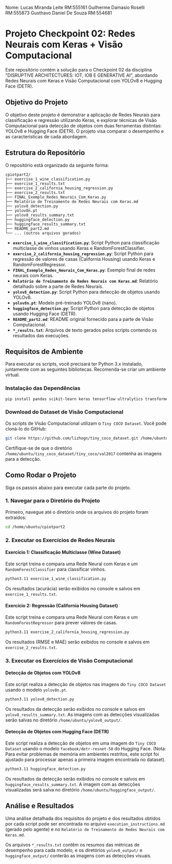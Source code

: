 Nome:
Lucas Miranda Leite RM:555161
Guilherme Damasio Roselli RM:555873
Gusthavo Daniel De Souza RM:554681

# Projeto Checkpoint 02: Redes Neurais com Keras + Visão Computacional

Este repositório contém a solução para o Checkpoint 02 da disciplina "DISRUPTIVE ARCHITECTURES: IOT, IOB E GENERATIVE AI", abordando Redes Neurais com Keras e Visão Computacional com YOLOv8 e Hugging Face (DETR).

## Objetivo do Projeto

O objetivo deste projeto é demonstrar a aplicação de Redes Neurais para classificação e regressão utilizando Keras, e explorar técnicas de Visão Computacional para detecção de objetos com duas ferramentas distintas: YOLOv8 e Hugging Face (DETR). O projeto visa comparar o desempenho e as características de cada abordagem.

## Estrutura do Repositório

O repositório está organizado da seguinte forma:

```
cpiotpart2/
├── exercise_1_wine_classification.py
├── exercise_1_results.txt
├── exercise_2_california_housing_regression.py
├── exercise_2_results.txt
├── FINAL_Exemplo_Redes_Neurais_Com_Keras.py
├── Relatório de Treinamento de Redes Neurais com Keras.md
├── yolov8_detection.py
├── yolov8n.pt
├── yolov8_results_summary.txt
├── huggingface_detection.py
├── huggingface_results_summary.txt
├── README_part2.md
└── ... (outros arquivos gerados)
```

-   **`exercise_1_wine_classification.py`**: Script Python para classificação multiclasse de vinhos usando Keras e RandomForestClassifier.
-   **`exercise_2_california_housing_regression.py`**: Script Python para regressão de valores de casas (California Housing) usando Keras e RandomForestRegressor.
-   **`FINAL_Exemplo_Redes_Neurais_Com_Keras.py`**: Exemplo final de redes neurais com Keras.
-   **`Relatório de Treinamento de Redes Neurais com Keras.md`**: Relatório detalhado sobre a parte de Redes Neurais.
-   **`yolov8_detection.py`**: Script Python para detecção de objetos usando YOLOv8.
-   **`yolov8n.pt`**: Modelo pré-treinado YOLOv8 (nano).
-   **`huggingface_detection.py`**: Script Python para detecção de objetos usando Hugging Face (DETR).
-   **`README_part2.md`**: README original fornecido para a parte de Visão Computacional.
-   **`*_results.txt`**: Arquivos de texto gerados pelos scripts contendo os resultados das execuções.

## Requisitos de Ambiente

Para executar os scripts, você precisará ter Python 3.x instalado, juntamente com as seguintes bibliotecas. Recomenda-se criar um ambiente virtual.

### Instalação das Dependências

```bash
pip install pandas scikit-learn keras tensorflow ultralytics transformers torch torchvision timm
```

### Download do Dataset de Visão Computacional

Os scripts de Visão Computacional utilizam o `Tiny COCO Dataset`. Você pode cloná-lo do GitHub:

```bash
git clone https://github.com/lizhogn/tiny_coco_dataset.git /home/ubuntu/tiny_coco_dataset
```

Certifique-se de que o diretório `/home/ubuntu/tiny_coco_dataset/tiny_coco/val2017` contenha as imagens para a detecção.

## Como Rodar o Projeto

Siga os passos abaixo para executar cada parte do projeto.

### 1. Navegar para o Diretório do Projeto

Primeiro, navegue até o diretório onde os arquivos do projeto foram extraídos:

```bash
cd /home/ubuntu/cpiotpart2
```

### 2. Executar os Exercícios de Redes Neurais

#### Exercício 1: Classificação Multiclasse (Wine Dataset)

Este script treina e compara uma Rede Neural com Keras e um `RandomForestClassifier` para classificar vinhos.

```bash
python3.11 exercise_1_wine_classification.py
```

Os resultados (acurácia) serão exibidos no console e salvos em `exercise_1_results.txt`.

#### Exercício 2: Regressão (California Housing Dataset)

Este script treina e compara uma Rede Neural com Keras e um `RandomForestRegressor` para prever valores de casas.

```bash
python3.11 exercise_2_california_housing_regression.py
```

Os resultados (RMSE e MAE) serão exibidos no console e salvos em `exercise_2_results.txt`.

### 3. Executar os Exercícios de Visão Computacional

#### Detecção de Objetos com YOLOv8

Este script realiza a detecção de objetos nas imagens do `Tiny COCO Dataset` usando o modelo `yolov8n.pt`.

```bash
python3.11 yolov8_detection.py
```

Os resultados da detecção serão exibidos no console e salvos em `yolov8_results_summary.txt`. As imagens com as detecções visualizadas serão salvas no diretório `/home/ubuntu/yolov8_output/`.

#### Detecção de Objetos com Hugging Face (DETR)

Este script realiza a detecção de objetos em uma imagem do `Tiny COCO Dataset` usando o modelo `facebook/detr-resnet-50` do Hugging Face. (Nota: Para evitar problemas de memória em ambientes restritos, este script foi ajustado para processar apenas a primeira imagem encontrada no dataset).

```bash
python3.11 huggingface_detection.py
```

Os resultados da detecção serão exibidos no console e salvos em `huggingface_results_summary.txt`. A imagem com as detecções visualizadas será salva no diretório `/home/ubuntu/huggingface_output/`.

## Análise e Resultados

Uma análise detalhada dos requisitos do projeto e dos resultados obtidos por cada script pode ser encontrada no arquivo `execution_instructions.md` (gerado pelo agente) e no `Relatório de Treinamento de Redes Neurais com Keras.md`.

Os arquivos `*_results.txt` contêm os resumos das métricas de desempenho para cada modelo, e os diretórios `yolov8_output/` e `huggingface_output/` conterão as imagens com as detecções visuais.
